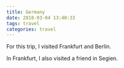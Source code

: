```yaml
---
title: Germany
date: 2018-03-04 13:40:33
tags: travel
categories: travel
---
```


For this trip, I visited Frankfurt and Berlin.

In Frankfurt, I also visited a friend in Segien.


